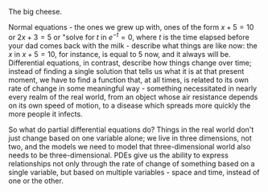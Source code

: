 The big cheese.

Normal equations - the ones we grew up with, ones of the form $x+5=10$ or $2x+3=5$ or "solve for $t$ in $e^{-t} = 0$, where $t$ is the time elapsed before your dad comes back with the milk - describe what things are like now: the $x$ in $x+5=10$, for instance, is equal to $5$ now, and it always will be. Differential equations, in contrast, describe how things change over time; instead of finding a single solution that tells us what it is at that present moment, we have to find a function that, at all times, is related to its own rate of change in some meaningful way - something necessitated in nearly every realm of the real world, from an object whose air resistance depends on its own speed of motion, to a disease which spreads more quickly the more people it infects.

So what do partial differential equations do? Things in the real world don't just change based on one variable alone; we live in three dimensions, not two, and the models we need to model that three-dimensional world also needs to be three-dimensional. PDEs give us the ability to express relationships not only through the rate of change of something based on a single variable, but based on multiple variables - space and time, instead of one or the other. 


